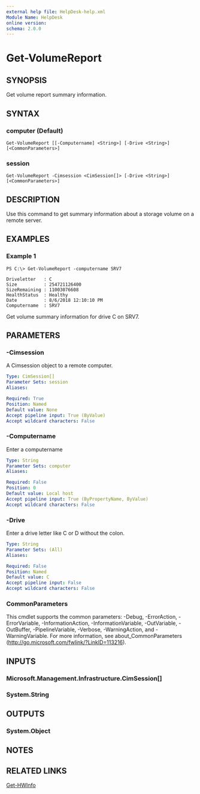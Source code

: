 ```yaml
---
external help file: HelpDesk-help.xml
Module Name: HelpDesk
online version:
schema: 2.0.0
---
```


# Get-VolumeReport

## SYNOPSIS
Get volume report summary information.

## SYNTAX

### computer (Default)
```
Get-VolumeReport [[-Computername] <String>] [-Drive <String>] [<CommonParameters>]
```

### session
```
Get-VolumeReport -Cimsession <CimSession[]> [-Drive <String>] [<CommonParameters>]
```

## DESCRIPTION
Use this command to get summary information about a storage volume on a remote server.

## EXAMPLES

### Example 1
```
PS C:\> Get-VolumeReport -computername SRV7

Driveletter   : C
Size          : 254721126400
SizeRemaining : 11003076608
HealthStatus  : Healthy
Date          : 8/6/2018 12:10:10 PM
Computername  : SRV7
```

Get volume summary information for drive C on SRV7.

## PARAMETERS

### -Cimsession
A Cimsession object to a remote computer.

```yaml
Type: CimSession[]
Parameter Sets: session
Aliases:

Required: True
Position: Named
Default value: None
Accept pipeline input: True (ByValue)
Accept wildcard characters: False
```

### -Computername
Enter a computername

```yaml
Type: String
Parameter Sets: computer
Aliases:

Required: False
Position: 0
Default value: Local host
Accept pipeline input: True (ByPropertyName, ByValue)
Accept wildcard characters: False
```

### -Drive
Enter a drive letter like C or D without the colon.

```yaml
Type: String
Parameter Sets: (All)
Aliases:

Required: False
Position: Named
Default value: C
Accept pipeline input: False
Accept wildcard characters: False
```

### CommonParameters
This cmdlet supports the common parameters: -Debug, -ErrorAction, -ErrorVariable, -InformationAction, -InformationVariable, -OutVariable, -OutBuffer, -PipelineVariable, -Verbose, -WarningAction, and -WarningVariable.
For more information, see about_CommonParameters (http://go.microsoft.com/fwlink/?LinkID=113216).

## INPUTS

### Microsoft.Management.Infrastructure.CimSession[]

### System.String

## OUTPUTS

### System.Object

## NOTES

## RELATED LINKS

[Get-HWInfo]()

